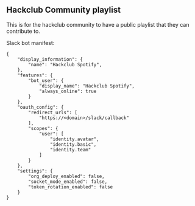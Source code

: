 ## Hackclub Community playlist

This is for the hackclub community to have a public playlist that they can contribute to.

Slack bot manifest:

```
{
    "display_information": {
        "name": "Hackclub Spotify",
    },
    "features": {
        "bot_user": {
            "display_name": "Hackclub Spotify",
            "always_online": true
        }
    },
    "oauth_config": {
        "redirect_urls": [
            "https://<domain>/slack/callback"
        ],
        "scopes": {
            "user": [
                "identity.avatar",
                "identity.basic",
                "identity.team"
            ]
        }
    },
    "settings": {
        "org_deploy_enabled": false,
        "socket_mode_enabled": false,
        "token_rotation_enabled": false
    }
}
```
